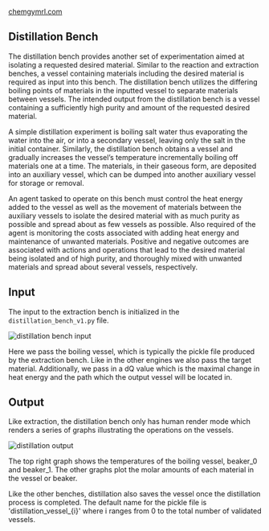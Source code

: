 [chemgymrl.com](https://chemgymrl.com/)

## Distillation Bench

The distillation bench provides another set of experimentation aimed at isolating a requested desired material. Similar to the reaction and extraction benches, a vessel containing materials including the desired material is required as input into this bench. The distillation bench utilizes the differing boiling points of materials in the inputted vessel to separate materials between vessels. The intended output from the distillation bench is a vessel containing a sufficiently high purity and amount of the requested desired material.
 
A simple distillation experiment is boiling salt water thus evaporating the water into the air, or into a secondary vessel, leaving only the salt in the initial container. Similarly, the distillation bench obtains a vessel and gradually increases the vessel’s temperature incrementally boiling off materials one at a time. The materials, in their gaseous form, are deposited into an auxiliary vessel, which can be dumped into another auxiliary vessel for storage or removal.

An agent tasked to operate on this bench must control the heat energy added to the vessel as well as the movement of materials between the auxiliary vessels to isolate the desired material with as much purity as possible and spread about as few vessels as possible. Also required of the agent is monitoring the costs associated with adding heat energy and maintenance of unwanted materials. Positive and negative outcomes are associated with actions and operations that lead to the desired material being isolated and of high purity, and thoroughly mixed with unwanted materials and spread about several vessels, respectively.

## Input 

The input to the extraction bench is initialized in the `distillation_bench_v1.py` file.

![distillation bench input](../tutorial_figures/distillation_bench_input.png)

Here we pass the boiling vessel, which is typically the pickle file produced by the extraction bench. Like in the other 
engines we also pass the target material. Additionally, we pass in a dQ value which is the maximal change in heat 
energy and the path which the output vessel will be located in.

## Output

Like extraction, the distillation bench only has human render mode which renders a series of graphs illustrating the 
operations on the vessels. 

![distillation output](../tutorial_figures/human_render_distillation.png)

The top right graph shows the temperatures of the boiling vessel, beaker_0 and beaker_1. The other graphs plot the molar
amounts of each material in the vessel or beaker.

Like the other benches, distillation also saves the vessel once the distillation process is completed. The default name 
for the pickle file is 'distillation_vessel_{i}' where i ranges from 0 to the total number of validated vessels.